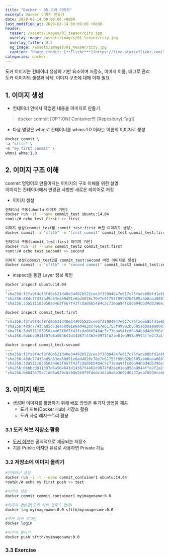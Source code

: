 ```yaml
---
title: "Docker - 05.도커 이미지"
excerpt: Docker 이미지 만들기    
date: 2020-02-14 00:00:00 +0800
last_modified_at: 2020-02-14 00:00:00 +0800
header:
  teaser: /assets/images/01_teaser/city.jpg
  overlay_image: /assets/images/01_teaser/city.jpg
  overlay_filter: 0.5
  og_image: /assets/images/01_teaser/city.jpg
  caption: "Photo credit: [**Flickr***](https://live.staticflickr.com)"
categories: docker
---
```


도커 이미지는 컨테이너 생성의 기반 요소이며 저장소, 이미지 이름, 태그로 관리 <br>
도커 이미지의 생성과 삭제, 이미지 구조에 대해 이해 필요

## 1. 이미지 생성
- 컨테이너 안에서 작업한 내용을 이미지로 만들기

> docker commit [OPTION] Container명 [Repository[:Tag]]

- 다음 명령은 whms1 컨테이너를 whms:1.0 이라는 이름의 이미지로 생성 

```sh 
docker commit \
-a "sftth" \
-m "my first commit" \
whms1 whms:1.0
```

<script id="asciicast-SI5a0jV796dqj62QyNSVO4wsh" src="https://asciinema.org/a/SI5a0jV796dqj62QyNSVO4wsh.js" async></script>


## 2. 이미지 구조 이해
commit 명령어로 만들어지는 이미지의 구조 이해를 위한 설명 <br>
이미지는 컨테이너에서 변경된 사항만 새로운 레이어로 저장 

- 이미지 생성

```sh 
컨테이너 구동(ubuntu 이미지 기반)
docker run -it --name commit_test ubuntu:14.04
root:/# echo test_first! >> first

이미지 생성(commit_test를 commit_test:first 버전 이미지로 생성)
docker commit -a "sftth" -m "first commit" commit_test commit_test:first

컨테이너 구동(commit_test:first 이미지 기반)
docker run -it --name commit_test2 commit_test:first
root:/# echo test_second! >> second

이미지 생성(commit_test2를 commit_test:second 버전 이미지로 생성)
docker commit -a "sftth" -m "second commit" commit_test2 commit_test:second
```

- inspect을 통한 Layer 정보 확인

```sh 
docker inspect ubuntu:14.04
...
"sha256:f2fa9f4cf8fd0a521d40e34492b522cee3f35004047e617c75fadeb8bfd1e6b7",
"sha256:48dc77435ad5c63ea60d91e6ad4828c70e7e61755f99982b0505abb8aaa00872",
"sha256:3da511183950aa462f667f43fcda0bb5484c5c73eaa94fcd0a94bbd4db396e1c"

docker inspect commit_test:first
...
"sha256:f2fa9f4cf8fd0a521d40e34492b522cee3f35004047e617c75fadeb8bfd1e6b7",
"sha256:48dc77435ad5c63ea60d91e6ad4828c70e7e61755f99982b0505abb8aaa00872",
"sha256:3da511183950aa462f667f43fcda0bb5484c5c73eaa94fcd0a94bbd4db396e1c",
"sha256:0bbbcd911307d6a504641d14367f4462e9972fd2ae01ea958a9944ffe2f2a1f5" -> first 파일

docker inspect commit_test:second
...
"sha256:f2fa9f4cf8fd0a521d40e34492b522cee3f35004047e617c75fadeb8bfd1e6b7",
"sha256:48dc77435ad5c63ea60d91e6ad4828c70e7e61755f99982b0505abb8aaa00872",
"sha256:3da511183950aa462f667f43fcda0bb5484c5c73eaa94fcd0a94bbd4db396e1c",
"sha256:0bbbcd911307d6a504641d14367f4462e9972fd2ae01ea958a9944ffe2f2a1f5", -> first 파일
"sha256:b6043475e71dd8a020c8c90b269f9fdddc3d2a9a8e3602d6237aeaf8930cabb8"  -> second 파일
```

<script id="asciicast-3WiYi4UmM3Z5gKrQJf56datXe" src="https://asciinema.org/a/3WiYi4UmM3Z5gKrQJf56datXe.js" async></script>

## 3. 이미지 배포
- 생성된 이미지를 활용하기 위해 배포 방법은 두가지 방법을 제공
   - 도커 허브(Docker Hub) 저장소 활용
   - 도커 사설 레지스트리 활용

### 3.1 도커 허브 저장소 활용
- [도커 허브](http://hub.docker.com)는 공식적으로 제공되는 저장소
- 기본 Public 이지만 유료로 사용하면 Private 가능

### 3.2 저장소에 이미지 올리기

```sh 
#컨테이너 생성
docker run -i -t --name commit_container1 ubuntu:14.04
root@:/# echo my first push >> test

#이미지 생성
docker commit commit_container1 myimagename:0.0

#이미지 명변경(도커 허브 업로드 형태)
docker tag myimagename:0.0 sftth/myimagename:0.0

#도커 허브 로그인
docker login

#이미지 올리기
docker push sftth/myimagename:0.0
```
### 3.3 Exercise

<script id="asciicast-dpPMb3i8QUNSV8fyd2yO7m9Ub" src="https://asciinema.org/a/dpPMb3i8QUNSV8fyd2yO7m9Ub.js" async></script>
